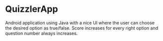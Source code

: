 # QuizzlerApp
Android application using Java with a nice UI where the user can choose the desired option as true/false. Score increases for every right option and question number always increases.
